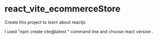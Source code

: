 # react_vite_ecommerceStore

Create this project to learn about reactjs 

I used "npm create vite@latest " command line and choose react version .

